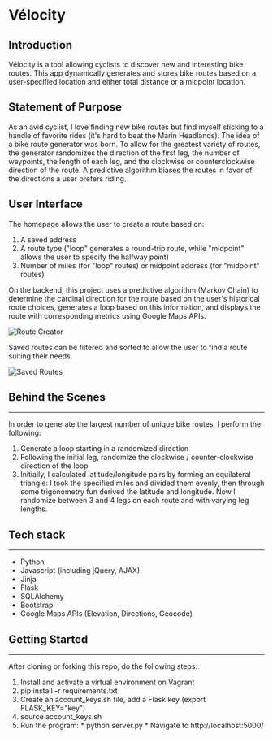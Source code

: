 # Vélocity

## Introduction

Vélocity is a tool allowing cyclists to discover new and interesting bike routes.  This app dynamically generates and stores bike routes based on a user-specified location and either total distance or a midpoint location.

## Statement of Purpose

As an avid cyclist, I love finding new bike routes but find myself sticking to a handle of favorite rides (it's hard to beat the Marin Headlands).  The idea of a bike route generator was born.  To allow for the greatest variety of routes, the generator randomizes the direction of the first leg, the number of waypoints, the length of each leg, and the clockwise or counterclockwise direction of the route.  A predictive algorithm biases the routes in favor of the directions a user prefers riding.

## User Interface

The homepage allows the user to create a route based on:
  1. A saved address
  2. A route type ("loop" generates a round-trip route, while "midpoint" allows the user to specify the halfway point)
  3. Number of miles (for "loop" routes) or midpoint address (for "midpoint" routes)

On the backend, this project uses a predictive algorithm (Markov Chain) to determine the cardinal direction for the route based on the user's historical route choices, generates a loop based on this information, and displays the route with corresponding metrics using Google Maps APIs. 


![Route Creator](http://g.recordit.co/9Qdooe48PV.gif)

Saved routes can be filtered and sorted to allow the user to find a route suiting their needs.


![Saved Routes](http://g.recordit.co/nDYUNEomHV.gif)

## Behind the Scenes
-------------------------

In order to generate the largest number of unique bike routes, I perform the following:
  1. Generate a loop starting in a randomized direction
  2. Following the initial leg, randomize the clockwise / counter-clockwise direction of the loop
  3. Initially, I calculated latitude/longitude pairs by forming an equilateral triangle: I took the specified miles and divided them evenly, then through some trigonometry fun derived the latitude and longitude.  Now I randomize between 3 and 4 legs on each route and with varying leg lengths.

## Tech stack
-------------------------
* Python
* Javascript (including jQuery, AJAX)
* Jinja
* Flask
* SQLAlchemy
* Bootstrap
* Google Maps APIs (Elevation, Directions, Geocode)

## Getting Started
-------------------------
After cloning or forking this repo, do the following steps:
  1. Install and activate a virtual environment on Vagrant
  2. pip install -r requirements.txt
  3. Create an account_keys.sh file, add a Flask key (export FLASK_KEY="key")
  4. source account_keys.sh
  5. Run the program:
    * python server.py
    * Navigate to http://localhost:5000/
